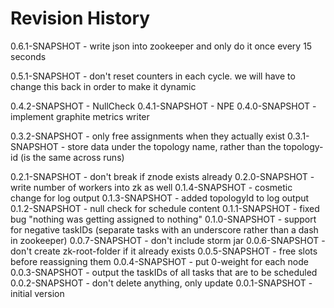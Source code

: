Revision History
================
0.6.1-SNAPSHOT - write json into zookeeper and only do it once every 15 seconds

0.5.1-SNAPSHOT - don't reset counters in each cycle. we will have to change this back in order to make it dynamic

0.4.2-SNAPSHOT - NullCheck
0.4.1-SNAPSHOT - NPE
0.4.0-SNAPSHOT - implement graphite metrics writer

0.3.2-SNAPSHOT - only free assignments when they actually exist
0.3.1-SNAPSHOT - store data under the topology name, rather than the topology-id (is the same across runs)

0.2.1-SNAPSHOT - don't break if znode exists already
0.2.0-SNAPSHOT - write number of workers into zk as well
0.1.4-SNAPSHOT - cosmetic change for log output
0.1.3-SNAPSHOT - added topologyId to log output
0.1.2-SNAPSHOT - null check for schedule content
0.1.1-SNAPSHOT - fixed bug "nothing was getting assigned to nothing"
0.1.0-SNAPSHOT - support for negative taskIDs (separate tasks with an underscore rather than a dash in zookeeper)
0.0.7-SNAPSHOT - don't include storm jar
0.0.6-SNAPSHOT - don't create zk-root-folder if it already exists
0.0.5-SNAPSHOT - free slots before reassigning them
0.0.4-SNAPSHOT - put 0-weight for each node
0.0.3-SNAPSHOT - output the taskIDs of all tasks that are to be scheduled
0.0.2-SNAPSHOT - don't delete anything, only update
0.0.1-SNAPSHOT - initial version